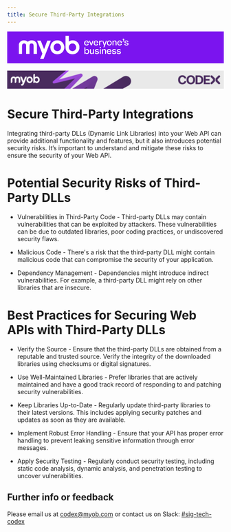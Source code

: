 ```yaml
---
title: Secure Third-Party Integrations
---
```


![MYOB Banner](../../../assets/images/myob-banner.png)

<!-- confluence-page-id: 9582805102 -->
![](../../assets/BANNER.png)

# Secure Third-Party Integrations

Integrating third-party DLLs (Dynamic Link Libraries) into your Web API can provide additional functionality and features, but it also introduces potential security risks. It’s important to understand and mitigate these risks to ensure the security of your Web API.

# Potential Security Risks of Third-Party DLLs
 - Vulnerabilities in Third-Party Code -
Third-party DLLs may contain vulnerabilities that can be exploited by attackers. These vulnerabilities can be due to outdated libraries, poor coding practices, or undiscovered security flaws.

- Malicious Code - There's a risk that the third-party DLL might contain malicious code that can compromise the security of your application.

- Dependency Management - Dependencies might introduce indirect vulnerabilities. For example, a third-party DLL might rely on other libraries that are insecure.


# Best Practices for Securing Web APIs with Third-Party DLLs
 - Verify the Source - Ensure that the third-party DLLs are obtained from a reputable and trusted source. Verify the integrity of the downloaded libraries using checksums or digital signatures.

 - Use Well-Maintained Libraries - Prefer libraries that are actively maintained and have a good track record of responding to and patching security vulnerabilities.

 - Keep Libraries Up-to-Date - Regularly update third-party libraries to their latest versions. This includes applying security patches and updates as soon as they are available.
 
 - Implement Robust Error Handling - Ensure that your API has proper error handling to prevent leaking sensitive information through error messages.
 
 - Apply Security Testing - Regularly conduct security testing, including static code analysis, dynamic analysis, and penetration testing to uncover vulnerabilities.

## Further info or feedback
Please email us at codex@myob.com or contact us on Slack: [#sig-tech-codex](https://myob.slack.com/archives/C02N8ADPGUX)

